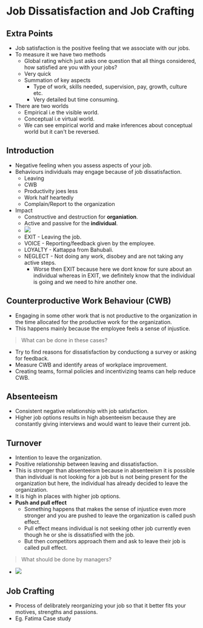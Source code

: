 


# Job Dissatisfaction and Job Crafting

## Extra Points
* Job satisfaction is the positive feeling that we associate with our jobs.
* To measure it we have two methods
    * Global rating which just asks one question that all things considered, how satisfied are you with your jobs?
    * Very quick
    * Summation of key aspects
        * Type of work, skills needed, supervision, pay, growth, culture etc.
        * Very detailed but time consuming.
* There are two worlds
    * Empirical i.e the visible world.
    * Conceptual i.e virtual world.
    * We can see empirical world and make inferences about conceptual world but it can't be reversed.

## Introduction
* Negative feeling when you assess aspects of your job.
* Behaviours individuals may engage because of job dissatisfaction.
    * Leaving
    * CWB
    * Productivity joes less
    * Work half heartedly
    * Complain/Report to the organization
* Impact
    * Constructive and destruction for **organiation**.
    * Active and passive for the **individual**.
    * ![](/assets/images/2021-10-31-14-39-36.png)
    * EXIT - Leaving the job.
    * VOICE - Reporting/feedback given by the employee.
    * LOYALTY - Kattappa from Bahubali.
    * NEGLECT - Not doing any work, disobey and are not taking any active steps.
        * Worse then EXIT because here we dont know for sure about an individual whereas in EXIT, we definitely know that the individual is going and we need to hire another one.

## Counterproductive Work Behaviour (CWB)
* Engaging in some other work that is not productive to the organization in the time allocated for the productive work for the organization.
* This happens mainly because the employee feels a sense of injustice.
> What can be done in these cases?
* Try to find reasons for dissatisfaction by conductiong a survey or asking for feedback.
* Measure CWB and identify areas of workplace improvement.
* Creating teams, formal policies and incentivizing teams can help reduce CWB.

## Absenteeism
* Consistent negative relationship with job satisfaction.
* Higher job options results in high absenteeism because they are constantly giving interviews and would want to leave their current job.

## Turnover
* Intention to leave the organization.
* Positive relationship between leaving and dissatisfaction.
* This is stronger than absenteeism because in absenteeism it is possible than individual is not looking for a job but is not being present for the organization but here, the individual has already decided to leave the organization.
* It is high in places with higher job options.
* **Push and pull effect**
    * Something happens that makes the sense of injustice even more stronger and you are pushed to leave the organization is called push effect.
    * Pull effect means individual is not seeking other job currently even though he or she is dissatisfied with the job.
    * But then competitors approach them and ask to leave their job is called pull effect.

> What should be done by managers?
* ![](/assets/images/2021-10-31-16-27-48.png)

## Job Crafting
* Process of delibrately reorganizing your job so that it better fits your motives, strengths and passions.
* Eg. Fatima Case study
